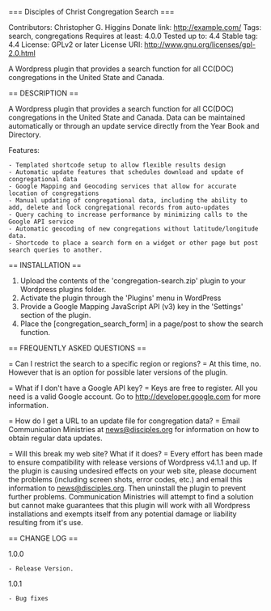 === Disciples of Christ Congregation Search ===

Contributors: Christopher G. Higgins
Donate link: http://example.com/
Tags: search, congregations
Requires at least: 4.0.0
Tested up to: 4.4
Stable tag: 4.4
License: GPLv2 or later
License URI: http://www.gnu.org/licenses/gpl-2.0.html

A Wordpress plugin that provides a search function for all CC(DOC) congregations in the United State and Canada. 

== DESCRIPTION ==

A Wordpress plugin that provides a search function for all CC(DOC) congregations in the United State and Canada. Data can be maintained automatically or through an update service directly from the Year Book and Directory. 

Features: 

	- Templated shortcode setup to allow flexible results design
	- Automatic update features that schedules download and update of congregational data
	- Google Mapping and Geocoding services that allow for accurate location of congregations
	- Manual updating of congregational data, including the ability to add, delete and lock congregational records from auto-updates
	- Query caching to increase performance by minimizing calls to the Google API service
	- Automatic geocoding of new congregations without latitude/longitude data.
	- Shortcode to place a search form on a widget or other page but post search queries to another.

== INSTALLATION ==

1. Upload the contents of the 'congregation-search.zip' plugin to your Wordpress plugins folder.
2. Activate the plugin through the 'Plugins' menu in WordPress
3. Provide a Google Mapping JavaScript API (v3) key in the 'Settings' section of the plugin.
4. Place the [congregation_search_form] in a page/post to show the search function.

== FREQUENTLY ASKED QUESTIONS ==

= Can I restrict the search to a specific region or regions? =
At this time, no. However that is an option for possible later versions of the plugin.

= What if I don't have a Google API key? =
Keys are free to register. All you need is a valid Google account. Go to http://developer.google.com for more information.

= How do I get a URL to an update file for congregation data? =
Email Communication Ministries at news@disciples.org for information on how to obtain regular data updates.

= Will this break my web site? What if it does? =
Every effort has been made to ensure compatibility with release versions of Wordpress v4.1.1 and up. If the plugin is causing 
undesired effects on your web site, please document the problems (including screen shots, error codes, etc.) and email this information
to news@disciples.org. Then uninstall the plugin to prevent further problems. Communication Ministries will attempt to find a solution
but cannot make guarantees that this plugin will work with all Wordpress installations and exempts itself from any potential damage or 
liability resulting from it's use. 

== CHANGE LOG ==

1.0.0
	
	- Release Version.

1.0.1
	
	- Bug fixes




